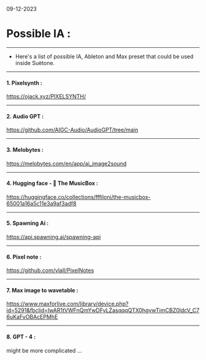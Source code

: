 09-12-2023
# Possible IA :
---

- Here's a list of possible IA, Ableton and Max preset that could be used inside Suètone.

---

#### 1. Pixelsynth :

https://ojack.xyz/PIXELSYNTH/

---
#### 2. Audio GPT :

https://github.com/AIGC-Audio/AudioGPT/tree/main

--- 
#### 3. Melobytes : 

https://melobytes.com/en/app/ai_image2sound

--- 
#### 4. Hugging face - 🎵 The MusicBox :

https://huggingface.co/collections/fffiloni/the-musicbox-65001a16a5c11e3a9af3adf8

--- 
#### 5. Spawning Ai : 

https://api.spawning.ai/spawning-api

---- 
#### 6. Pixel note :

https://github.com/vlall/PixelNotes

---
#### 7. Max image to wavetable :

https://www.maxforlive.com/library/device.php?id=5291&fbclid=IwAR1tVWFnQmYwDFyLZasqqqQTX0hgvwTimCBZ0ldcV_C76uKaFvOBAcEPMhE


---
#### 8. GPT - 4 :

might be more complicated ...

